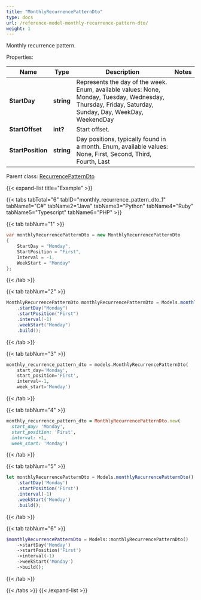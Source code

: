 ```yaml
---
title: "MonthlyRecurrencePatternDto"
type: docs
url: /reference-model-monthly-recurrence-pattern-dto/
weight: 1
---
```

Monthly recurrence pattern.             

Properties:

Name | Type | Description | Notes
---- | ---- | ----------- | -----
**StartDay** | **string** | Represents the day of the week. Enum, available values: None, Monday, Tuesday, Wednesday, Thursday, Friday, Saturday, Sunday, Day, WeekDay, WeekendDay | 
**StartOffset** | **int?** | Start offset.              | 
**StartPosition** | **string** | Day positions, typically found in a month. Enum, available values: None, First, Second, Third, Fourth, Last | 

Parent class: [RecurrencePatternDto](/email/reference-model-recurrence-pattern-dto/)

{{< expand-list title="Example" >}}

{{< tabs tabTotal="6" tabID="monthly_recurrence_pattern_dto_1" tabName1="C#" tabName2="Java" tabName3="Python" tabName4="Ruby" tabName5="Typescript" tabName6="PHP" >}}

{{< tab tabNum="1" >}}

```csharp
var monthlyRecurrencePatternDto = new MonthlyRecurrencePatternDto
{
    StartDay = "Monday",
    StartPosition = "First",
    Interval = -1,
    WeekStart = "Monday"
};
```

{{< /tab >}}

{{< tab tabNum="2" >}}

```java
MonthlyRecurrencePatternDto monthlyRecurrencePatternDto = Models.monthlyRecurrencePatternDto()
    .startDay("Monday")
    .startPosition("First")
    .interval(-1)
    .weekStart("Monday")
    .build();
```

{{< /tab >}}

{{< tab tabNum="3" >}}

```python
monthly_recurrence_pattern_dto = models.MonthlyRecurrencePatternDto(
    start_day='Monday',
    start_position='First',
    interval=-1,
    week_start='Monday')
```

{{< /tab >}}

{{< tab tabNum="4" >}}

```ruby
monthly_recurrence_pattern_dto = MonthlyRecurrencePatternDto.new(
  start_day: 'Monday',
  start_position: 'First',
  interval: -1,
  week_start: 'Monday')
```

{{< /tab >}}

{{< tab tabNum="5" >}}

```typescript
let monthlyRecurrencePatternDto = Models.monthlyRecurrencePatternDto()
    .startDay('Monday')
    .startPosition('First')
    .interval(-1)
    .weekStart('Monday')
    .build();
```

{{< /tab >}}

{{< tab tabNum="6" >}}

```php
$monthlyRecurrencePatternDto = Models::monthlyRecurrencePatternDto()
    ->startDay('Monday')
    ->startPosition('First')
    ->interval(-1)
    ->weekStart('Monday')
    ->build();
```

{{< /tab >}}

{{< /tabs >}}
{{< /expand-list >}}

